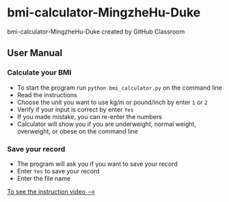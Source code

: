 # bmi-calculator-MingzheHu-Duke
bmi-calculator-MingzheHu-Duke created by GitHub Classroom  

## User Manual
### Calculate your BMI
+ To start the program run `python bmi_calculator.py` on the command line  
+ Read the instructions  
+ Choose the unit you want to use kg/m or pound/inch by enter `1` or `2`  
+ Verify if your input is correct by enter `Yes`
+ If you made mistake, you can re-enter the numbers
+ Calculator will show you if you are underweight, normal weight, overweight, or obese on the command line  
  
### Save your record
+ The program will ask you if you want to save your record  
+ Enter `Yes` to save your record  
+ Enter the file name  

[To see the instruction video -->](https://www.loom.com/share/adf110b061644c48a2f7d8f5d28c937b)
